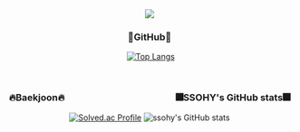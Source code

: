 <div align=center>
  
  <img src="https://capsule-render.vercel.app/api?type=waving&color=auto&height=300&section=header&text=SSOHY!&fontSize=90&fontAlign=90" />
  <br>
  <h3>🌵GitHub🌵</h3>
  
﻿  [![Top Langs](https://github-readme-stats.vercel.app/api/top-langs/?username=ssohy&langs_count=10&layout=compact&theme=dark)](https://github.com/ssohy/ssohy)
  
  <br>
  <h3>🔥Baekjoon🔥&emsp;&emsp;&emsp;&emsp;&emsp;&emsp;&emsp;&emsp;&emsp;&emsp;&emsp;&emsp;🎆SSOHY's GitHub stats🎆</h3>

  [![Solved.ac Profile](http://mazassumnida.wtf/api/v2/generate_badge?boj=jshpqpw)](https://solved.ac/jshpqpw/)  ![ssohy's GitHub stats](https://github-readme-stats.vercel.app/api?username=ssohy&show_icons=true&theme=tokyonight) 
  
  <br>
</div>

